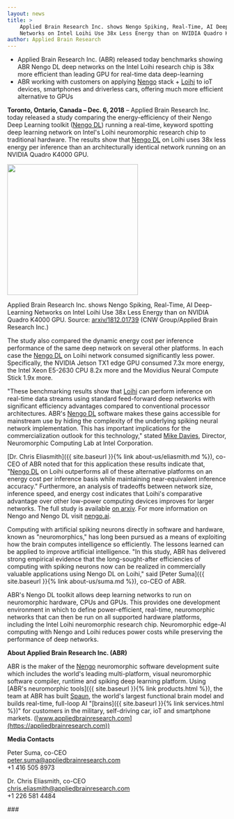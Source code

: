 ```yaml
---
layout: news
title: >
    Applied Brain Research Inc. shows Nengo Spiking, Real-Time, AI Deep-Learning
    Networks on Intel Loihi Use 38x Less Energy than on NVIDIA Quadro K4000 GPU
author: Applied Brain Research
---
```


- Applied Brain Research Inc. (ABR) released today
  benchmarks showing ABR Nengo DL deep networks
  on the Intel Loihi research chip is
  38x more efficient than leading GPU
  for real-time data deep-learning
- ABR working with customers on applying
  [Nengo](http://nengo.ai/) stack +
  [Loihi](https://www.intel.ca/content/www/ca/en/research/neuromorphic-computing.html)
  to ioT devices,
  smartphones and driverless cars,
  offering much more efficient alternative to GPUs

**Toronto, Ontario, Canada – Dec. 6, 2018** –
Applied Brain Research Inc. today
released a study comparing the energy-efficiency
of their Nengo Deep Learning toolkit
([Nengo DL](https://www.nengo.ai/nengo-dl/introduction.html))
running a real-time, keyword spotting
deep learning network on Intel's Loihi neuromorphic research chip
to traditional hardware.
The results show that
[Nengo DL](https://www.nengo.ai/nengo-dl/introduction.html)
on Loihi uses 38x less energy per inference
than an architecturally identical network
running on an NVIDIA Quadro K4000 GPU.

<img src="{{ site.baseurl }}/img/intel-power.jpeg" width="300">

<p class="small">
  Applied Brain Research Inc. shows
  Nengo Spiking, Real-Time, AI Deep-Learning Networks
  on Intel Loihi Use 38x Less Energy
  than on NVIDIA Quadro K4000 GPU.
  Source:
  <a href="https://arxiv.org/abs/1812.01739">arxiv/1812.01739</a>
  (CNW Group/Applied Brain Research Inc.)
</p>

The study also compared the dynamic energy cost
per inference performance of the same deep network
on several other platforms. In each case the
[Nengo DL](https://www.nengo.ai/nengo-dl/introduction.html)
on Loihi network consumed significantly less power.
Specifically, the NVIDIA Jetson TX1 edge GPU
consumed 7.3x more energy,
the Intel Xeon E5-2630 CPU 8.2x more
and the Movidius Neural Compute Stick 1.9x more.

"These benchmarking results show that
[Loihi](https://www.intel.ca/content/www/ca/en/research/neuromorphic-computing.html)
can perform inference on real-time data streams
using standard feed-forward deep networks
with significant efficiency advantages
compared to conventional processor architectures.
ABR's [Nengo DL](https://www.nengo.ai/nengo-dl/introduction.html)
software makes these gains accessible
for mainstream use by hiding
the complexity of the underlying
spiking neural network implementation.
This has important implications
for the commercialization outlook for this technology,"
stated [Mike Davies](https://www.linkedin.com/in/mike-davies-71b4542/),
Director, Neuromorphic Computing Lab at Intel Corporation.

[Dr. Chris Eliasmith]({{ site.baseurl }}{% link about-us/eliasmith.md %}),
co-CEO of ABR noted that for this application
these results indicate that,
"[Nengo DL](https://www.nengo.ai/nengo-dl/introduction.html)
on Loihi outperforms all of these alternative platforms
on an energy cost per inference basis
while maintaining near-equivalent inference accuracy."
Furthermore, an analysis of tradeoffs between network size,
inference speed, and energy cost indicates
that Loihi's comparative advantage over
other low-power computing devices improves
for larger networks.
The full study is available [on arxiv](https://arxiv.org/abs/1812.01739).
For more information on Nengo and Nengo DL
visit [nengo.ai](https://www.nengo.ai/nengo-dl/introduction.html).

Computing with artificial spiking neurons
directly in software and hardware,
known as "neuromorphics," has long been pursued
as a means of exploiting how
the brain computes intelligence so efficiently.
The lessons learned can be applied
to improve artificial intelligence.
"In this study, ABR has delivered
strong empirical evidence that
the long-sought-after efficiencies
of computing with spiking neurons
now can be realized in commercially valuable applications
using Nengo DL on Loihi," said
[Peter Suma]({{ site.baseurl }}{% link about-us/suma.md %}),
co-CEO of ABR.

ABR's Nengo DL toolkit allows deep learning networks
to run on neuromorphic hardware, CPUs and GPUs.
This provides one development environment
in which to define power-efficient, real-time,
neuromorphic networks that can then be run
on all supported hardware platforms,
including the Intel Loihi neuromorphic research chip.
Neuromorphic edge-AI computing with Nengo and Loihi
reduces power costs
while preserving the performance of deep networks.

**About Applied Brain Research Inc. (ABR)**

ABR is the maker of the [Nengo](http://nengo.ai/)
neuromorphic software development suite
which includes the world's leading multi-platform,
visual neuromorphic software compiler, runtime
and spiking deep learning platform.
Using [ABR's neuromorphic tools]({{ site.baseurl }}{% link products.html %}),
the team at ABR has built
[Spaun](https://xchoo.github.io/spaun2.0/),
the world's largest functional brain model
and builds real-time, full-loop AI
"[brains]({{ site.baseurl }}{% link services.html %})"
for customers in the military, self-driving car,
ioT and smartphone markets.
([www.appliedbrainresearch.com](https://appliedbrainresearch.com))

**Media Contacts**

Peter Suma, co-CEO<br>
peter.suma@appliedbrainresearch.com<br>
+1 416 505 8973

Dr. Chris Eliasmith, co-CEO<br>
chris.eliasmith@appliedbrainresearch.com<br>
+1 226 581 4484

\#\#\#
